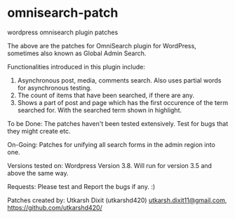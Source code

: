 omnisearch-patch
================

wordpress omnisearch plugin patches

The above are the patches for OmniSearch plugin for WordPress, sometimes also known as Global Admin Search.

Functionalities introduced in this plugin include:

1. Asynchronous post, media, comments search. Also uses partial words for asynchronous testing.
2. The count of items that have been searched, if there are any.
3. Shows a part of post and page which has the first occurence of the term searched for. With the searched term shown in highlight.

To be Done:
The patches haven't been tested extensively. Test for bugs that they might create etc.

On-Going:
Patches for unifying all search forms in the admin region into one.

Versions tested on:
Wordpress Version 3.8. Will run for version 3.5 and above the same way.

Requests:
Please test and Report the bugs if any. :)


Patches created by:
Utkarsh Dixit (utkarshd420)
utkarsh.dixit11@gmail.com, https://github.com/utkarshd420/
